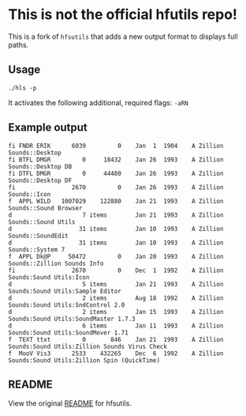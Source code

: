# This is not the official hfutils repo!

This is a fork of `hfsutils` that adds a new output format to displays full paths.

## Usage

`./hls -p`

It activates the following additional, required flags: `-aRN`

## Example output
```
fi FNDR ERIK      6039         0    Jan  1  1904    A Zillion Sounds::Desktop
fi BTFL DMGR         0     18432    Jan 26  1993    A Zillion Sounds::Desktop DB
fi DTFL DMGR         0     44480    Jan 26  1993    A Zillion Sounds::Desktop DF
fi                2670         0    Jan 26  1993    A Zillion Sounds::Icon
f  APPL WILD   1007029    122880    Jan 21  1993    A Zillion Sounds::Sound Browser
d                    7 items        Jan 21  1993    A Zillion Sounds::Sound Utils
d                   31 items        Jan 10  1993    A Zillion Sounds::SoundEdit
d                   31 items        Jan 10  1993    A Zillion Sounds::System 7
f  APPL Dk@P     50472         0    Jan 20  1993    A Zillion Sounds::Zillion Sounds Info
fi                2670         0    Dec  1  1992    A Zillion Sounds:Sound Utils:Icon
d                    5 items        Jan 21  1993    A Zillion Sounds:Sound Utils:Sample Editor
d                    2 items        Aug 18  1992    A Zillion Sounds:Sound Utils:SndControl 2.0
d                    2 items        Jan 15  1993    A Zillion Sounds:Sound Utils:SoundMaster 1.7.3
d                    6 items        Jan 11  1993    A Zillion Sounds:Sound Utils:SoundMover 1.71
f  TEXT ttxt         0       846    Jan 21  1993    A Zillion Sounds:Sound Utils:Zillion Sounds Virus Check
f  MooV Vis3      2533    432265    Dec  6  1992    A Zillion Sounds:Sound Utils:Zillion Spin (QuickTime)
```

## README
View the original [README](https://github.com/gingerbeardman/hfsutils/blob/main/README) for hfsutils.
